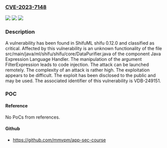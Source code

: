 ### [CVE-2023-7148](https://cve.mitre.org/cgi-bin/cvename.cgi?name=CVE-2023-7148)
![](https://img.shields.io/static/v1?label=Product&message=shifu&color=blue)
![](https://img.shields.io/static/v1?label=Version&message=%3D%200.12.0%20&color=brighgreen)
![](https://img.shields.io/static/v1?label=Vulnerability&message=CWE-94%20Code%20Injection&color=brighgreen)

### Description

A vulnerability has been found in ShifuML shifu 0.12.0 and classified as critical. Affected by this vulnerability is an unknown functionality of the file src/main/java/ml/shifu/shifu/core/DataPurifier.java of the component Java Expression Language Handler. The manipulation of the argument FilterExpression leads to code injection. The attack can be launched remotely. The complexity of an attack is rather high. The exploitation appears to be difficult. The exploit has been disclosed to the public and may be used. The associated identifier of this vulnerability is VDB-249151.

### POC

#### Reference
No PoCs from references.

#### Github
- https://github.com/mmvpm/app-sec-course

